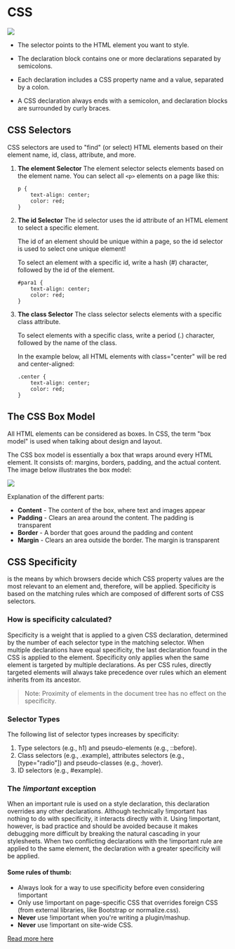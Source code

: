 ﻿# CSS

![](https://image.ibb.co/dBRqcc/screenshot_www_w3schools_com_2018_02_21_11_56_31.png)
- The selector points to the HTML element you want to style.

- The declaration block contains one or more declarations separated by semicolons.

- Each declaration includes a CSS property name and a value, separated by a colon.

- A CSS declaration always ends with a semicolon, and declaration blocks are surrounded by curly braces.


## CSS Selectors
 CSS selectors are used to "find" (or select) HTML elements based on their element name, id, class, attribute, and more.

 1. **The element Selector**
			The element selector selects elements based on the element name. You can select all `<p>` elements on a page like this:
			
	    p {
		    text-align: center;
		    color: red;
		}
		
 2. **The id Selector**
		 The id selector uses the id attribute of an HTML element to select a specific element.
  
	The id of an element should be unique within a page, so the id selector is used to select one unique element!

	To select an element with a specific id, write a hash (#) character, followed by the id of the element.

	    #para1 {
		    text-align: center;
		    color: red;
		}

 3. **The class Selector**
	The class selector selects elements with a specific class attribute.
		
	To select elements with a specific class, write a period (.) character, followed by the name of the class.

	In the example below, all HTML elements with class="center" will be red and center-aligned:

	    .center {
		    text-align: center;
		    color: red;
		}

## The CSS Box Model

All HTML elements can be considered as boxes. In CSS, the term "box model" is used when talking about design and layout.

The CSS box model is essentially a box that wraps around every HTML element. It consists of: margins, borders, padding, and the actual content. The image below illustrates the box model:

![](https://ibin.co/w800/3sRivOo7VSFs.png)

Explanation of the different parts:

- **Content** - The content of the box, where text and images appear
- **Padding** - Clears an area around the content. The padding is transparent
- **Border** - A border that goes around the padding and content
- **Margin** - Clears an area outside the border. The margin is transparent

## CSS Specificity 
is the means by which browsers decide which CSS property values are the most relevant to an element and, therefore, will be applied. Specificity is based on the matching rules which are composed of different sorts of CSS selectors.

### How is specificity calculated?
Specificity is a weight that is applied to a given CSS declaration, determined by the number of each selector type in the matching selector. When multiple declarations have equal specificity, the last declaration found in the CSS is applied to the element. Specificity only applies when the same element is targeted by multiple declarations. As per CSS rules, directly targeted elements will always take precedence over rules which an element inherits from its ancestor.

> Note: Proximity of elements in the document tree has no effect on the specificity.

### Selector Types
The following list of selector types increases by specificity:

1. Type selectors (e.g., h1) and pseudo-elements (e.g., ::before).
2. Class selectors (e.g., .example), attributes selectors (e.g., [type="radio"]) and pseudo-classes (e.g., :hover).
3. ID selectors (e.g., #example).


### The *!important* exception

When an important rule is used on a style declaration, this declaration overrides any other declarations. Although technically !important has nothing to do with specificity, it interacts directly with it. Using !important, however, is bad practice and should be avoided because it makes debugging more difficult by breaking the natural cascading in your stylesheets. When two conflicting declarations with the !important rule are applied to the same element, the declaration with a greater specificity will be applied.

#### Some rules of thumb:

- Always look for a way to use specificity before even considering !important
- Only use !important on page-specific CSS that overrides foreign CSS (from external libraries, like Bootstrap or normalize.css).
- **Never** use !important when you're writing a plugin/mashup.
- **Never** use !important on site-wide CSS.

[Read more here](https://developer.mozilla.org/en-US/docs/Web/CSS/Specificity)
